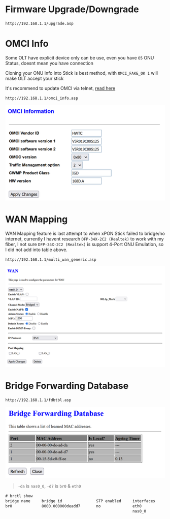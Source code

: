 # Firmware Upgrade/Downgrade
```
http://192.168.1.1/upgrade.asp
```

# OMCI Info
Some OLT have explicit device only can be use, even you have `O5` ONU Status, doesnt mean you have connection

Cloning your ONU Info into Stick is best method, with `OMCI_FAKE_OK 1` will make OLT accept your stick

It's recommend to update OMCI via telnet, [read here](Setup_Stick.md#omci-authentication)
```
http://192.168.1.1/omci_info.asp
```
![SFU](Images/OMCI%20Info.PNG)

# WAN Mapping
WAN Mapping feature is last attempt to when xPON Stick failed to bridge/no internet, currently I havent research `DFP-34X-2C2 (Realtek)` to work with my fiber, I not sure `DFP-34X-2C2 (Realtek)` is support 4-Port ONU Emulation, so I did not add into table above.
```
http://192.168.1.1/multi_wan_generic.asp
```
![SFU](Images/WAN.PNG)

# Bridge Forwarding Database
```
http://192.168.1.1/fdbtbl.asp
```
![SFU](Images/Bridge%20Forwarding%20Database.PNG)
> `-da` is `nas0_0`, `-d7` is `br0` & `eth0`
```
# brctl show
bridge name     bridge id               STP enabled     interfaces
br0             8000.000000deadd7       no              eth0
                                                        nas0_0
```
